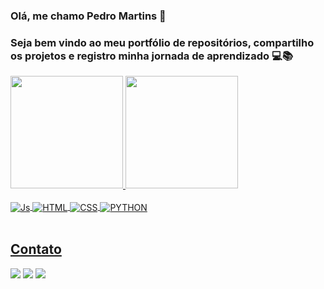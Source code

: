 ###  Olá, me chamo Pedro Martins 👋

### Seja bem vindo ao meu portfólio de repositórios, compartilho os projetos e registro minha jornada de aprendizado 💻📚

 <div>
   <a href="https://github.com/pedromartinsbda">
   <img height="180em" src="https://github-readme-stats.vercel.app/api?username=pedromartinsbda&theme=dark&show_icons=true"/>
   <img height="180em" src="https://github-readme-stats.vercel.app/api/top-langs/?username=pedromartinsbda&layout=compact&langs_count=6&theme=dark"/>
</div>
    
<div style="display: inline_block"><br>
  <img align="center" alt="Js" src="https://img.shields.io/badge/JavaScript-F7DF1E?style=for-the-badge&logo=javascript&logoColor=black">
  <img align="center" alt="HTML" src="https://img.shields.io/badge/HTML5-E34F26?style=for-the-badge&logo=html5&logoColor=white">
  <img align="center" alt="CSS" src="https://img.shields.io/badge/CSS3-1572B6?style=for-the-badge&logo=css3&logoColor=white">
  <img align="center" alt="PYTHON" src="https://img.shields.io/badge/Python-14354C?style=for-the-badge&logo=python&logoColor=white">
  
 
</div>
 
<br>
 
## Contato
 
<div> 
  <a href="https://instagram.com/_pdromartins" target="_blank"><img src="https://img.shields.io/badge/-Instagram-%23E4405F?style=for-the-badge&logo=instagram&logoColor=white" target="_blank"></a>
  <a href = "mailto:pedromartinsbda@gmail.com"><img src="https://img.shields.io/badge/-Gmail-%23333?style=for-the-badge&logo=gmail&logoColor=white" target="_blank"></a>
  <a href="https://www.linkedin.com/in/pedromartinsbda/" target="_blank"><img src="https://img.shields.io/badge/-LinkedIn-%230077B5?style=for-the-badge&logo=linkedin&logoColor=white" target="_blank"></a>
</div>

